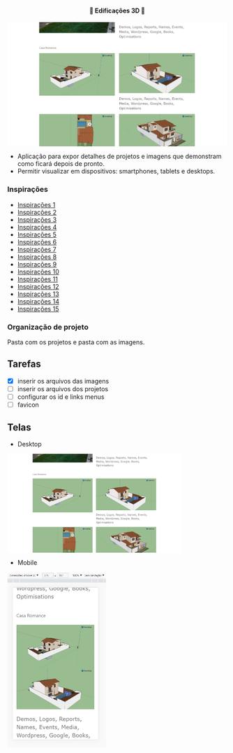 <h4 align="center"> 
	🚧 Edificações 3D 🚀
</h4>

<p align="center" style="display: flex; align-items: flex-start; justify-content: center;">
  <img alt="edificações-3D" title="#edificoes-3D" src="./.github/desktop-1.jpg">
</p>   

- Aplicação para expor detalhes de projetos e imagens que demonstram como ficará depois de pronto.
- Permitir visualizar em dispositivos: smartphones, tablets e desktops.

### Inspirações

- [Inspirações 1](https://www.1m2.com.br/blog/profissional-da-construcao-civil/)
- [Inspirações 2](https://www.crtsp.gov.br/tecnicos-em-edificacoes-construindo-reformando-e-fazendo-historia/)
- [Inspirações 3](https://ecid.com.br/curso-online/tecnico/curso-tecnico-de-edificacoes-ead?gclid=CjwKCAjwkaSaBhA4EiwALBgQaC2kxxAbdiL-_DdsFgTbU3ikoEPnQ09lfSt4JBuQ2l7YW945Un6zXRoCNNwQAvD_BwE)
- [Inspirações 4](http://www.grautecnico.com.br/blog/curitiba/tecnico-em-edificacoes-quanto-ganha-conheca-a-profissao/)
- [Inspirações 5](https://blog.sesisenai.org.br/tecnico-em-edificacoes/)
- [Inspirações 6](https://urbano.pbh.gov.br/edificacoes/#/)
- [Inspirações 7](https://projetopronto.com.br/)
- [Inspirações 8](https://www.plantapronta.com.br/)
- [Inspirações 9](https://123projetei.com/)
- [Inspirações 10](https://archshop.com.br/)
- [Inspirações 11](https://engonline.com.br/)
- [Inspirações 12](https://www.maspprojetos.com/)
- [Inspirações 13](https://planoeprojeto.com/)
- [Inspirações 14](http://www.progen.com.br//)
- [Inspirações 15](https://onwe.com.br/)

### Organização de projeto

Pasta com os projetos e pasta com as imagens.

## Tarefas

- [x] inserir os arquivos das imagens
- [ ] inserir os arquivos dos projetos
- [ ] configurar os id e links menus
- [ ] favicon

## Telas

- Desktop

<p align="left" style="display: flex; align-items: flex-start; justify-content: left;">
  <img alt="headset" title="#headset" src="./.github/desktop-1.jpg" width="400px">
</p>

- Mobile

<p align="left" style="display: flex; align-items: flex-start; justify-content: left;">
  <img alt="headset" title="#headset" src="./.github/mobile-1.jpg" height="400px">
</p>